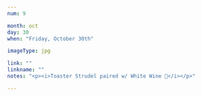 ```yaml
---
num: 9

month: oct
day: 30
when: "Friday, October 30th"

imageType: jpg

link: ""
linkname: ""
notes: "<p><i>Toaster Strudel paired w/ White Wine 💃</i></p>"

---
```

